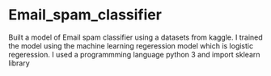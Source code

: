 # Email_spam_classifier
Built a model of Email spam classifier using a datasets from kaggle. I trained the model using the machine learning regeression model which is logistic regeression. I used a programmming language python 3 and import sklearn library
